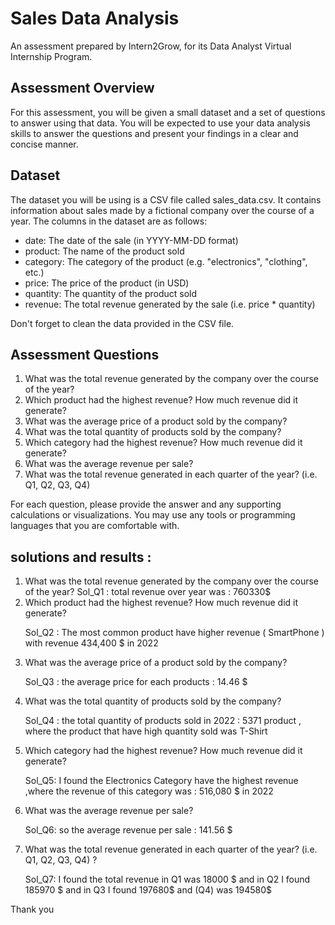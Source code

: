 # Sales Data Analysis

An assessment prepared by Intern2Grow, for its Data Analyst Virtual Internship Program.

## Assessment Overview

For this assessment, you will be given a small dataset and a set of questions to answer using that data. You will be expected to use your data analysis skills to answer the questions and present your findings in a clear and concise manner.

## Dataset

The dataset you will be using is a CSV file called sales_data.csv. It contains information about sales made by a fictional company over the course of a year. The columns in the dataset are as follows:

- date: The date of the sale (in YYYY-MM-DD format)
- product: The name of the product sold
- category: The category of the product (e.g. "electronics", "clothing", etc.)
- price: The price of the product (in USD)
- quantity: The quantity of the product sold
- revenue: The total revenue generated by the sale (i.e. price * quantity)

Don't forget to clean the data provided in the CSV file.

## Assessment Questions

1. What was the total revenue generated by the company over the course of the year?
2. Which product had the highest revenue? How much revenue did it generate?
3. What was the average price of a product sold by the company?
4. What was the total quantity of products sold by the company?
5. Which category had the highest revenue? How much revenue did it generate?
6. What was the average revenue per sale?
7. What was the total revenue generated in each quarter of the year? (i.e. Q1, Q2, Q3, Q4)

For each question, please provide the answer and any supporting calculations or visualizations. You may use any tools or programming languages that you are comfortable with.

## solutions and results : 
<ol>
<li> What was the total revenue generated by the company over the course of the year?
Sol_Q1 : total revenue over year was : 760330$</li>
<li> Which product had the highest revenue? How much revenue did it generate? 
<p>Sol_Q2 : The most common product have higher revenue ( SmartPhone ) with revenue 434,400 $ in 2022</p></li>
<li> What was the average price of a product sold by the company?
<p>Sol_Q3 : the average price for each products : 14.46 $</p></li>
<li> What was the total quantity of products sold by the company?
<p>Sol_Q4 : the total quantity of products sold in 2022 : 5371 product , where the product that have high quantity sold was T-Shirt</p></li>
<li> Which category had the highest revenue? How much revenue did it generate?
<p>Sol_Q5: I found the Electronics Category have the highest revenue ,where the revenue of this category was : 516,080 $ in 2022 </p></li>
<li> What was the average revenue per sale?
<p>Sol_Q6: so the average revenue per sale : 141.56 $</p></li>
<li> What was the total revenue generated in each quarter of the year? (i.e. Q1, Q2, Q3, Q4) ?
<p>Sol_Q7: I found the total revenue in Q1 was 18000 $ and in Q2 I found 185970 $ and in Q3 I found 197680$ and  (Q4) was  194580$</p></li>
</ol>

<p>Thank you </p>
